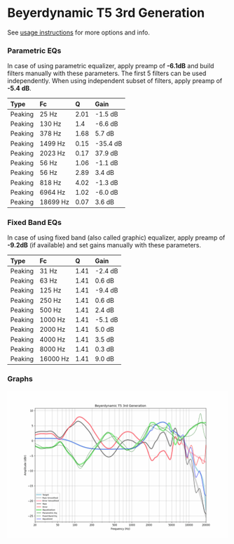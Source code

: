 # Beyerdynamic T5 3rd Generation
See [usage instructions](https://github.com/jaakkopasanen/AutoEq#usage) for more options and info.

### Parametric EQs
In case of using parametric equalizer, apply preamp of **-6.1dB** and build filters manually
with these parameters. The first 5 filters can be used independently.
When using independent subset of filters, apply preamp of **-5.4 dB**.

| Type    | Fc       |    Q | Gain     |
|:--------|:---------|:-----|:---------|
| Peaking | 25 Hz    | 2.01 | -1.5 dB  |
| Peaking | 130 Hz   | 1.4  | -6.6 dB  |
| Peaking | 378 Hz   | 1.68 | 5.7 dB   |
| Peaking | 1499 Hz  | 0.15 | -35.4 dB |
| Peaking | 2023 Hz  | 0.17 | 37.9 dB  |
| Peaking | 56 Hz    | 1.06 | -1.1 dB  |
| Peaking | 56 Hz    | 2.89 | 3.4 dB   |
| Peaking | 818 Hz   | 4.02 | -1.3 dB  |
| Peaking | 6964 Hz  | 1.02 | -6.0 dB  |
| Peaking | 18699 Hz | 0.07 | 3.6 dB   |

### Fixed Band EQs
In case of using fixed band (also called graphic) equalizer, apply preamp of **-9.2dB**
(if available) and set gains manually with these parameters.

| Type    | Fc       |    Q | Gain    |
|:--------|:---------|:-----|:--------|
| Peaking | 31 Hz    | 1.41 | -2.4 dB |
| Peaking | 63 Hz    | 1.41 | 0.6 dB  |
| Peaking | 125 Hz   | 1.41 | -9.4 dB |
| Peaking | 250 Hz   | 1.41 | 0.6 dB  |
| Peaking | 500 Hz   | 1.41 | 2.4 dB  |
| Peaking | 1000 Hz  | 1.41 | -5.1 dB |
| Peaking | 2000 Hz  | 1.41 | 5.0 dB  |
| Peaking | 4000 Hz  | 1.41 | 3.5 dB  |
| Peaking | 8000 Hz  | 1.41 | 0.3 dB  |
| Peaking | 16000 Hz | 1.41 | 9.0 dB  |

### Graphs
![](./Beyerdynamic%20T5%203rd%20Generation.png)